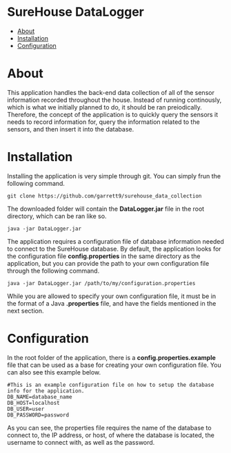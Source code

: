 # SureHouse DataLogger
- [About](#about)
- [Installation](#installation)
- [Configuration](#configuration)

# About
This application handles the back-end data collection of all of the sensor information recorded throughout the house. Instead of running continously, which is what we initially planned to do, it should be ran preiodically. Therefore, the concept of the application is to quickly query the sensors it needs to record information for, query the information related to the sensors, and then insert it into the database.

# Installation
Installing the application is very simple through git. You can simply frun the following command.

```
git clone https://github.com/garrett9/surehouse_data_collection
```

The downloaded folder will contain the **DataLogger.jar** file in the root directory, which can be ran like so.

```
java -jar DataLogger.jar
```

The application requires a configuration file of database information needed to connect to the SureHouse database. By default, the application looks for the configuration file **config.properties** in the same directory as the application, but you can provide the path to your own configuration file through the following command.

```
java -jar DataLogger.jar /path/to/my/configuration.properties
```

While you are allowed to specify your own configuration file, it must be in the format of a Java **.properties** file, and have the fields mentioned in the next section.

# Configuration
In the root folder of the application, there is a **config.properties.example** file that can be used as a base for creating your own configuration file. You can also see this example below.

```
#This is an example configuration file on how to setup the database info for the application.
DB_NAME=database_name
DB_HOST=localhost
DB_USER=user
DB_PASSWORD=password
```

As you can see, the properties file requires the name of the database to connect to, the IP address, or host, of where the database is located, the username to connect with, as well as the password.
